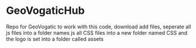 # GeoVogaticHub
Repo for GeoVogatic
to work with this code, download add files, 
seperate all js files into a folder names js
all CSS files into a new folder named CSS
and the logo is set into a folder called assets
